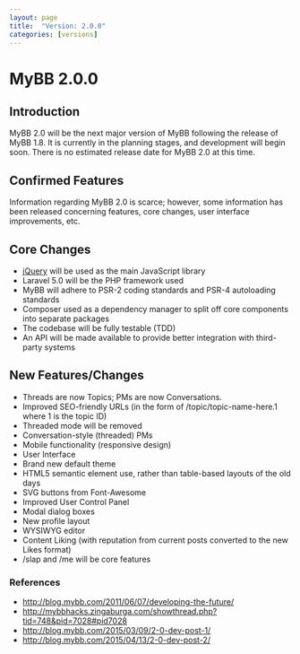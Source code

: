```yaml
---
layout: page
title:  "Version: 2.0.0"
categories: [versions]
---
```

# MyBB 2.0.0

## Introduction

MyBB 2.0 will be the next major version of MyBB following the release of MyBB 1.8. It is currently in the planning stages, and development will begin soon. There is no estimated release date for MyBB 2.0 at this time.

## Confirmed Features

Information regarding MyBB 2.0 is scarce; however, some information has been released concerning features, core changes, user interface improvements, etc.

## Core Changes

* [jQuery](http://jquery.com/) will be used as the main JavaScript library
* Laravel 5.0 will be the PHP framework used
* MyBB will adhere to PSR-2 coding standards and PSR-4 autoloading standards
* Composer used as a dependency manager to split off core components into separate packages
* The codebase will be fully testable (TDD)
* An API will be made available to provide better integration with third-party systems

## New Features/Changes
* Threads are now Topics; PMs are now Conversations.
* Improved SEO-friendly URLs (in the form of /topic/topic-name-here.1 where 1 is the topic ID)
* Threaded mode will be removed
* Conversation-style (threaded) PMs
* Mobile functionality (responsive design)
* User Interface
* Brand new default theme
* HTML5 semantic element use, rather than table-based layouts of the old days
* SVG buttons from Font-Awesome
* Improved User Control Panel
* Modal dialog boxes
* New profile layout
* WYSIWYG editor
* Content Liking (with reputation from current posts converted to the new Likes format)
* /slap and /me will be core features

### References

* http://blog.mybb.com/2011/06/07/developing-the-future/
* http://mybbhacks.zingaburga.com/showthread.php?tid=748&pid=7028#pid7028
* http://blog.mybb.com/2015/03/09/2-0-dev-post-1/
* http://blog.mybb.com/2015/04/13/2-0-dev-post-2/
